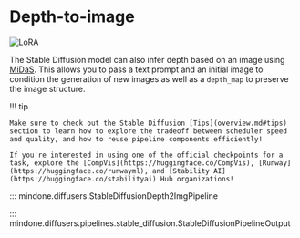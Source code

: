 <!--Copyright 2024 The HuggingFace Team. All rights reserved.

Licensed under the Apache License, Version 2.0 (the "License"); you may not use this file except in compliance with
the License. You may obtain a copy of the License at

http://www.apache.org/licenses/LICENSE-2.0

Unless required by applicable law or agreed to in writing, software distributed under the License is distributed on
an "AS IS" BASIS, WITHOUT WARRANTIES OR CONDITIONS OF ANY KIND, either express or implied. See the License for the
specific language governing permissions and limitations under the License.
-->

# Depth-to-image

<div class="flex flex-wrap space-x-1">
  <img alt="LoRA" src="https://img.shields.io/badge/LoRA-d8b4fe?style=flat"/>
</div>

The Stable Diffusion model can also infer depth based on an image using [MiDaS](https://github.com/isl-org/MiDaS). This allows you to pass a text prompt and an initial image to condition the generation of new images as well as a `depth_map` to preserve the image structure.

!!! tip

    Make sure to check out the Stable Diffusion [Tips](overview.md#tips) section to learn how to explore the tradeoff between scheduler speed and quality, and how to reuse pipeline components efficiently!

    If you're interested in using one of the official checkpoints for a task, explore the [CompVis](https://huggingface.co/CompVis), [Runway](https://huggingface.co/runwayml), and [Stability AI](https://huggingface.co/stabilityai) Hub organizations!

::: mindone.diffusers.StableDiffusionDepth2ImgPipeline

::: mindone.diffusers.pipelines.stable_diffusion.StableDiffusionPipelineOutput
